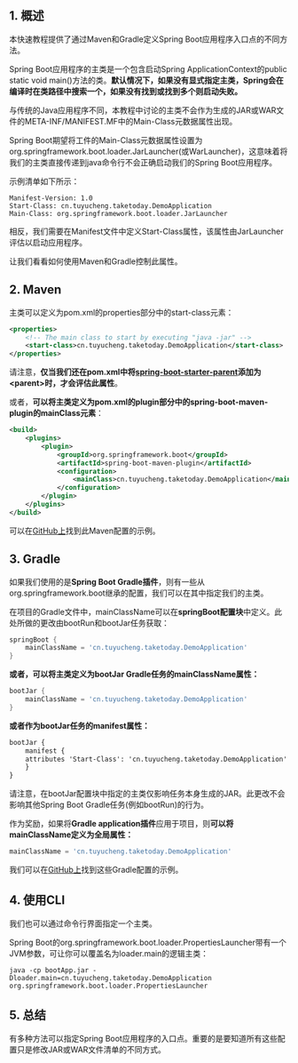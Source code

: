 ## 1. 概述

本快速教程提供了通过Maven和Gradle定义Spring Boot应用程序入口点的不同方法。

Spring Boot应用程序的主类是一个包含启动Spring ApplicationContext的public static void main()方法的类。**默认情况下，如果没有显式指定主类，Spring会在编译时在类路径中搜索一个，如果没有找到或找到多个则启动失败。**

与传统的Java应用程序不同，本教程中讨论的主类不会作为生成的JAR或WAR文件的META-INF/MANIFEST.MF中的Main-Class元数据属性出现。

Spring Boot期望将工件的Main-Class元数据属性设置为org.springframework.boot.loader.JarLauncher(或WarLauncher)，这意味着将我们的主类直接传递到java命令行不会正确启动我们的Spring Boot应用程序。

示例清单如下所示：

```manifest
Manifest-Version: 1.0
Start-Class: cn.tuyucheng.taketoday.DemoApplication
Main-Class: org.springframework.boot.loader.JarLauncher
```

相反，我们需要在Manifest文件中定义Start-Class属性，该属性由JarLauncher评估以启动应用程序。

让我们看看如何使用Maven和Gradle控制此属性。

## 2. Maven

主类可以定义为pom.xml的properties部分中的start-class元素：

```xml
<properties>
    <!-- The main class to start by executing "java -jar" -->
    <start-class>cn.tuyucheng.taketoday.DemoApplication</start-class>
</properties>
```

请注意，**仅当我们还在pom.xml中将[spring-boot-starter-parent](https://search.maven.org/search?q=a:spring-boot-starter-parent)添加为<parent\>时，才会评估此属性**。

或者，**可以将主类定义为pom.xml的plugin部分中的spring-boot-maven-plugin的mainClass元素**：

```xml
<build>
    <plugins>
        <plugin>
            <groupId>org.springframework.boot</groupId>
            <artifactId>spring-boot-maven-plugin</artifactId>
            <configuration>
                <mainClass>cn.tuyucheng.taketoday.DemoApplication</mainClass>
            </configuration>
        </plugin>
    </plugins>
</build>
```

可以在[GitHub上](https://github.com/eugenp/tutorials/tree/master/spring-boot-modules/spring-boot-basic-customization)找到此Maven配置的示例。

## 3. Gradle

如果我们使用的是**Spring Boot Gradle插件**，则有一些从org.springframework.boot继承的配置，我们可以在其中指定我们的主类。

在项目的Gradle文件中，mainClassName可以在**springBoot配置块**中定义。此处所做的更改由bootRun和bootJar任务获取：

```groovy
springBoot {
    mainClassName = 'cn.tuyucheng.taketoday.DemoApplication'
}
```

**或者，可以将主类定义为bootJar Gradle任务的mainClassName属性：**

```groovy
bootJar {
    mainClassName = 'cn.tuyucheng.taketoday.DemoApplication'
}
```

**或者作为bootJar任务的manifest属性：**

```xml
bootJar {
    manifest {
	attributes 'Start-Class': 'cn.tuyucheng.taketoday.DemoApplication'
    }
}
```

请注意，在bootJar配置块中指定的主类仅影响任务本身生成的JAR。此更改不会影响其他Spring Boot Gradle任务(例如bootRun)的行为。

作为奖励，如果将**Gradle application插件**应用于项目，则**可以将mainClassName定义为全局属性：**

```groovy
mainClassName = 'cn.tuyucheng.taketoday.DemoApplication'
```

我们可以在[GitHub上](https://github.com/eugenp/tutorials/tree/master/spring-boot-modules/spring-boot-gradle)找到这些Gradle配置的示例。

## 4. 使用CLI

我们也可以通过命令行界面指定一个主类。

Spring Boot的org.springframework.boot.loader.PropertiesLauncher带有一个JVM参数，可让你可以覆盖名为loader.main的逻辑主类：

```shell
java -cp bootApp.jar -Dloader.main=cn.tuyucheng.taketoday.DemoApplication org.springframework.boot.loader.PropertiesLauncher
```

## 5. 总结

有多种方法可以指定Spring Boot应用程序的入口点。重要的是要知道所有这些配置只是修改JAR或WAR文件清单的不同方式。